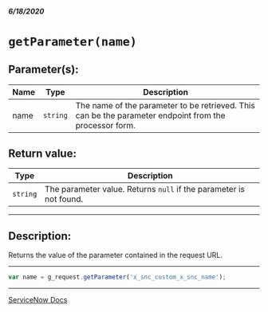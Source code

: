 ##### 6/18/2020
# `getParameter(name)`
## Parameter(s):
| Name | Type | Description |
|---|---|---|
| name | `string` | The name of the parameter to be retrieved.  This can be the parameter endpoint from the processor form. |

## Return value:
| Type | Description |
|---|---|
| `string` | The parameter value.  Returns `null` if the parameter is not found. |

---

## Description:
Returns the value of the parameter contained in the request URL.

---

```js
var name = g_request.getParameter('x_snc_custom_x_snc_name');
```

---

[ServiceNow Docs](https://developer.servicenow.com/dev.do#!/reference/api/newyork/server/no-namespace/c_GlideServletRequestScopedAPI#r_ScopedGlideServletRequestGetParameter_String)